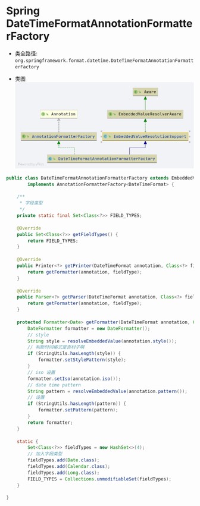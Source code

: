 # Spring DateTimeFormatAnnotationFormatterFactory

- 类全路径: `org.springframework.format.datetime.DateTimeFormatAnnotationFormatterFactory`

- 类图
  ![EmbeddedValueResolutionSupport](/images/spring/DateTimeFormatAnnotationFormatterFactory.png)

```java
public class DateTimeFormatAnnotationFormatterFactory extends EmbeddedValueResolutionSupport
		implements AnnotationFormatterFactory<DateTimeFormat> {

	/**
	 * 字段类型
	 */
	private static final Set<Class<?>> FIELD_TYPES;

	@Override
	public Set<Class<?>> getFieldTypes() {
		return FIELD_TYPES;
	}

	@Override
	public Printer<?> getPrinter(DateTimeFormat annotation, Class<?> fieldType) {
		return getFormatter(annotation, fieldType);
	}

	@Override
	public Parser<?> getParser(DateTimeFormat annotation, Class<?> fieldType) {
		return getFormatter(annotation, fieldType);
	}

	protected Formatter<Date> getFormatter(DateTimeFormat annotation, Class<?> fieldType) {
		DateFormatter formatter = new DateFormatter();
		// style
		String style = resolveEmbeddedValue(annotation.style());
		// 判断时间格式是否村子啊
		if (StringUtils.hasLength(style)) {
			formatter.setStylePattern(style);
		}
		// iso 设置
		formatter.setIso(annotation.iso());
		// date time pattern
		String pattern = resolveEmbeddedValue(annotation.pattern());
		// 设置
		if (StringUtils.hasLength(pattern)) {
			formatter.setPattern(pattern);
		}
		return formatter;
	}

	static {
		Set<Class<?>> fieldTypes = new HashSet<>(4);
		// 加入字段类型
		fieldTypes.add(Date.class);
		fieldTypes.add(Calendar.class);
		fieldTypes.add(Long.class);
		FIELD_TYPES = Collections.unmodifiableSet(fieldTypes);
	}

}

```

